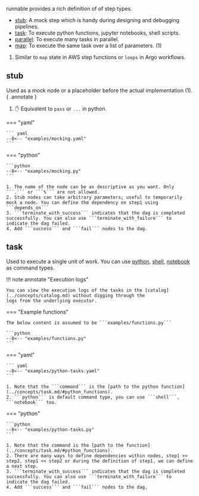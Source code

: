 runnable provides a rich definition of of step types.

<div class="annotate" markdown>

- [stub](../concepts/stub.md): A mock step which is handy during designing and debugging pipelines.
- [task](../concepts/task.md): To execute python functions, jupyter notebooks, shell scripts.
- [parallel](../concepts/parallel.md): To execute many tasks in parallel.
- [map](../concepts/map.md): To execute the same task over a list of parameters. (1)

</div>

1. Similar to ```map``` state in AWS step functions or ```loops``` in Argo workflows.


## stub

Used as a mock node or a placeholder before the actual implementation (1).
{ .annotate }

1.  :raised_hand: Equivalent to ```pass``` or ```...``` in python.


=== "yaml"

    ``` yaml
    --8<-- "examples/mocking.yaml"
    ```

=== "python"

    ```python
    --8<-- "examples/mocking.py"
    ```

    1. The name of the node can be as descriptive as you want. Only ```.``` or ```%``` are not allowed.
    2. Stub nodes can take arbitrary parameters; useful to temporarily mock a node. You can define the dependency on step1 using ```depends_on```
    3. ```terminate_with_success``` indicates that the dag is completed successfully. You can also use ```terminate_with_failure``` to indicate the dag failed.
    4. Add ```success``` and ```fail``` nodes to the dag.


## task

Used to execute a single unit of work. You can use [python](../concepts/task.md/#python_functions),
[shell](../concepts/task.md/#shell), [notebook](../concepts/task.md/#notebook) as command types.

!!! note annotate "Execution logs"

    You can view the execution logs of the tasks in the [catalog](../concepts/catalog.md) without digging through the
    logs from the underlying executor.


=== "Example functions"

    The below content is assumed to be ```examples/functions.py```

    ```python
    --8<-- "examples/functions.py"
    ```

=== "yaml"

    ``` yaml
    --8<-- "examples/python-tasks.yaml"
    ```

    1. Note that the ```command``` is the [path to the python function](../concepts/task.md/#python_functions).
    2. ```python``` is default command type, you can use ```shell```, ```notebook``` too.

=== "python"

    ```python
    --8<-- "examples/python-tasks.py"
    ```

    1. Note that the command is the [path to the function](../concepts/task.md/#python_functions).
    2. There are many ways to define dependencies within nodes, step1 >> step2, step1 << step2 or during the definition of step1, we can define a next step.
    3. ```terminate_with_success``` indicates that the dag is completed successfully. You can also use ```terminate_with_failure``` to indicate the dag failed.
    4. Add ```success``` and ```fail``` nodes to the dag.
